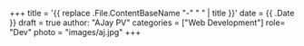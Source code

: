 +++
title = '{{ replace .File.ContentBaseName "-" " " | title }}'
date = {{ .Date }}
draft = true
author: "AJay PV"
categories = ["Web Development"]
role= "Dev"
photo = "images/aj.jpg"
+++
